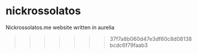 # nickrossolatos
Nickrossolatos.me website written in aurelia
>>>>>>> 37f7a8b060d47e3df60c8d08138bcdc6f79faab3
